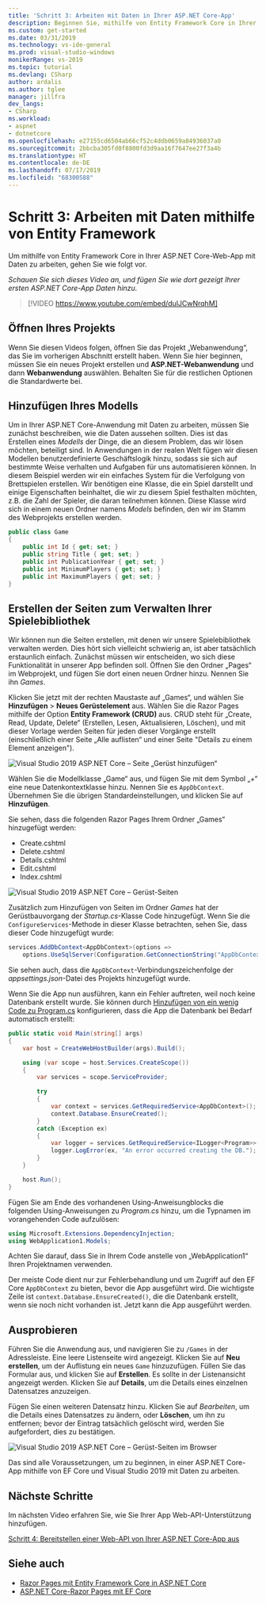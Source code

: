```yaml
---
title: 'Schritt 3: Arbeiten mit Daten in Ihrer ASP.NET Core-App'
description: Beginnen Sie, mithilfe von Entity Framework Core in Ihrer ASP.NET Core-Web-App mit diesem Videotutorial und schrittweisen Anweisungen mit Daten zu arbeiten.
ms.custom: get-started
ms.date: 03/31/2019
ms.technology: vs-ide-general
ms.prod: visual-studio-windows
monikerRange: vs-2019
ms.topic: tutorial
ms.devlang: CSharp
author: ardalis
ms.author: tglee
manager: jillfra
dev_langs:
- CSharp
ms.workload:
- aspnet
- dotnetcore
ms.openlocfilehash: e27155cd6504ab66cf52c4ddb0659a84936037a0
ms.sourcegitcommit: 2bbcba305fd0f8800fd3d9aa16f7647ee27f3a4b
ms.translationtype: HT
ms.contentlocale: de-DE
ms.lasthandoff: 07/17/2019
ms.locfileid: "68300588"
---
```

# <a name="step-3-work-with-data-using-entity-framework"></a>Schritt 3: Arbeiten mit Daten mithilfe von Entity Framework

Um mithilfe von Entity Framework Core in Ihrer ASP.NET Core-Web-App mit Daten zu arbeiten, gehen Sie wie folgt vor.

_Schauen Sie sich dieses Video an, und fügen Sie wie dort gezeigt Ihrer ersten ASP.NET Core-App Daten hinzu._

> [!VIDEO https://www.youtube.com/embed/dulJCwNrqhM]

## <a name="open-your-project"></a>Öffnen Ihres Projekts

Wenn Sie diesen Videos folgen, öffnen Sie das Projekt „Webanwendung“, das Sie im vorherigen Abschnitt erstellt haben. Wenn Sie hier beginnen, müssen Sie ein neues Projekt erstellen und **ASP.NET-Webanwendung** und dann **Webanwendung** auswählen. Behalten Sie für die restlichen Optionen die Standardwerte bei.

## <a name="add-your-model"></a>Hinzufügen Ihres Modells

Um in Ihrer ASP.NET Core-Anwendung mit Daten zu arbeiten, müssen Sie zunächst beschreiben, wie die Daten aussehen sollten. Dies ist das Erstellen eines *Modells* der Dinge, die an diesem Problem, das wir lösen möchten, beteiligt sind. In Anwendungen in der realen Welt fügen wir diesen Modellen benutzerdefinierte Geschäftslogik hinzu, sodass sie sich auf bestimmte Weise verhalten und Aufgaben für uns automatisieren können. In diesem Beispiel werden wir ein einfaches System für die Verfolgung von Brettspielen erstellen. Wir benötigen eine Klasse, die ein Spiel darstellt und einige Eigenschaften beinhaltet, die wir zu diesem Spiel festhalten möchten, z.B. die Zahl der Spieler, die daran teilnehmen können. Diese Klasse wird sich in einem neuen Ordner namens *Models* befinden, den wir im Stamm des Webprojekts erstellen werden.

```csharp
public class Game
{
    public int Id { get; set; }
    public string Title { get; set; }
    public int PublicationYear { get; set; }
    public int MinimumPlayers { get; set; }
    public int MaximumPlayers { get; set; }
}
```

## <a name="create-the-pages-to-manage-your-game-library"></a>Erstellen der Seiten zum Verwalten Ihrer Spielebibliothek

Wir können nun die Seiten erstellen, mit denen wir unsere Spielebibliothek verwalten werden. Dies hört sich vielleicht schwierig an, ist aber tatsächlich erstaunlich einfach. Zunächst müssen wir entscheiden, wo sich diese Funktionalität in unserer App befinden soll. Öffnen Sie den Ordner „Pages“ im Webprojekt, und fügen Sie dort einen neuen Ordner hinzu. Nennen Sie ihn *Games*.

Klicken Sie jetzt mit der rechten Maustaste auf „Games“, und wählen Sie **Hinzufügen** > **Neues Gerüstelement** aus. Wählen Sie die Razor Pages mithilfe der Option **Entity Framework (CRUD)** aus. CRUD steht für „Create, Read, Update, Delete“ (Erstellen, Lesen, Aktualisieren, Löschen), und mit dieser Vorlage werden Seiten für jeden dieser Vorgänge erstellt (einschließlich einer Seite „Alle auflisten“ und einer Seite "Details zu einem Element anzeigen").

![Visual Studio 2019 ASP.NET Core – Seite „Gerüst hinzufügen“](media/vs-2019/vs2019-add-scaffold.png)

Wählen Sie die Modellklasse „Game“ aus, und fügen Sie mit dem Symbol „+“ eine neue Datenkontextklasse hinzu. Nennen Sie es `AppDbContext`. Übernehmen Sie die übrigen Standardeinstellungen, und klicken Sie auf **Hinzufügen**.

Sie sehen, dass die folgenden Razor Pages Ihrem Ordner „Games“ hinzugefügt werden:

- Create.cshtml
- Delete.cshtml
- Details.cshtml
- Edit.cshtml
- Index.cshtml

![Visual Studio 2019 ASP.NET Core – Gerüst-Seiten](media/vs-2019/vs2019-scaffolded-pages.png)

Zusätzlich zum Hinzufügen von Seiten im Ordner *Games* hat der Gerüstbauvorgang der *Startup.cs*-Klasse Code hinzugefügt. Wenn Sie die `ConfigureServices`-Methode in dieser Klasse betrachten, sehen Sie, dass dieser Code hinzugefügt wurde:

```csharp
services.AddDbContext<AppDbContext>(options =>
    options.UseSqlServer(Configuration.GetConnectionString("AppDbContext")));
```

Sie sehen auch, dass die `AppDbContext`-Verbindungszeichenfolge der *appsettings.json*-Datei des Projekts hinzugefügt wurde.

Wenn Sie die App nun ausführen, kann ein Fehler auftreten, weil noch keine Datenbank erstellt wurde. Sie können durch [Hinzufügen von ein wenig Code zu Program.cs](/aspnet/core/data/ef-rp/intro?view=aspnetcore-2.1&tabs=visual-studio#update-main) konfigurieren, dass die App die Datenbank bei Bedarf automatisch erstellt:

```csharp
public static void Main(string[] args)
{
    var host = CreateWebHostBuilder(args).Build();

    using (var scope = host.Services.CreateScope())
    {
        var services = scope.ServiceProvider;

        try
        {
            var context = services.GetRequiredService<AppDbContext>();
            context.Database.EnsureCreated();
        }
        catch (Exception ex)
        {
            var logger = services.GetRequiredService<ILogger<Program>>();
            logger.LogError(ex, "An error occurred creating the DB.");
        }
    }

    host.Run();
}
```

Fügen Sie am Ende des vorhandenen Using-Anweisungblocks die folgenden Using-Anweisungen zu *Program.cs* hinzu, um die Typnamen im vorangehenden Code aufzulösen:

```csharp
using Microsoft.Extensions.DependencyInjection;
using WebApplication1.Models;
```

Achten Sie darauf, dass Sie in Ihrem Code anstelle von „WebApplication1“ Ihren Projektnamen verwenden.

Der meiste Code dient nur zur Fehlerbehandlung und um Zugriff auf den EF Core `AppDbContext` zu bieten, bevor die App ausgeführt wird. Die wichtigste Zeile ist `context.Database.EnsureCreated()`, die die Datenbank erstellt, wenn sie noch nicht vorhanden ist. Jetzt kann die App ausgeführt werden.

## <a name="test-it-out"></a>Ausprobieren

Führen Sie die Anwendung aus, und navigieren Sie zu `/Games` in der Adressleiste. Eine leere Listenseite wird angezeigt. Klicken Sie auf **Neu erstellen**, um der Auflistung ein neues `Game` hinzuzufügen. Füllen Sie das Formular aus, und klicken Sie auf **Erstellen**. Es sollte in der Listenansicht angezeigt werden. Klicken Sie auf **Details**, um die Details eines einzelnen Datensatzes anzuzeigen.

Fügen Sie einen weiteren Datensatz hinzu. Klicken Sie auf *Bearbeiten*, um die Details eines Datensatzes zu ändern, oder **Löschen**, um ihn zu entfernen; bevor der Eintrag tatsächlich gelöscht wird, werden Sie aufgefordert, dies zu bestätigen.

![Visual Studio 2019 ASP.NET Core – Gerüst-Seiten im Browser](media/vs-2019/vs2019-game-list.png)

Das sind alle Voraussetzungen, um zu beginnen, in einer ASP.NET Core-App mithilfe von EF Core und Visual Studio 2019 mit Daten zu arbeiten.

## <a name="next-steps"></a>Nächste Schritte

Im nächsten Video erfahren Sie, wie Sie Ihrer App Web-API-Unterstützung hinzufügen.

[Schritt 4: Bereitstellen einer Web-API von Ihrer ASP.NET Core-App aus](tutorial-aspnet-core-ef-step-04.md)

## <a name="see-also"></a>Siehe auch

- [Razor Pages mit Entity Framework Core in ASP.NET Core](/aspnet/core/data/ef-rp/intro?view=aspnetcore-2.1&tabs=visual-studio)
- [ASP.NET Core-Razor Pages mit EF Core](/aspnet/core/data/?view=aspnetcore-2.1)
